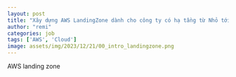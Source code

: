 ```yaml
---
layout: post
title: "Xây dựng AWS LandingZone dành cho công ty có hạ tầng từ Nhỏ tới To với nhiều trăn trở,"
author: "remi"
categories: job
tags: ['AWS', 'Cloud']
image: assets/img/2023/12/21/00_intro_landingzone.png
---
```


AWS landing zone